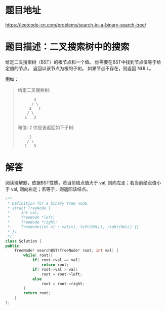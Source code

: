 # 题目地址
https://leetcode-cn.com/problems/search-in-a-binary-search-tree/

# 题目描述：二叉搜索树中的搜索
给定二叉搜索树（BST）的根节点和一个值。 你需要在BST中找到节点值等于给定值的节点。 返回以该节点为根的子树。 如果节点不存在，则返回 NULL。

例如：
>给定二叉搜索树:
>```
>        4
>       / \
>      2   7
>     / \
>    1   3
>```
>和值: 2
>你应该返回如下子树:
>```
>      2     
>     / \   
>    1   3
>```

# 解答
阅读理解题，依据BST性质，若当前结点值大于 val, 则向左走；若当前结点值小于 val, 则向右走；若等于，则返回该结点。

```cpp
/**
 * Definition for a binary tree node.
 * struct TreeNode {
 *     int val;
 *     TreeNode *left;
 *     TreeNode *right;
 *     TreeNode(int x) : val(x), left(NULL), right(NULL) {}
 * };
 */
class Solution {
public:
    TreeNode* searchBST(TreeNode* root, int val) {
        while( root){
            if( root->val == val)
                return root;
            if( root->val > val)
                root = root->left;
            else
                root = root->right;
        }
        return root;
    }
};
```
